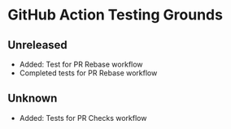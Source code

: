 # GitHub Action Testing Grounds

## Unreleased

- Added: Test for PR Rebase workflow
- Completed tests for PR Rebase workflow

## Unknown

- Added: Tests for PR Checks workflow